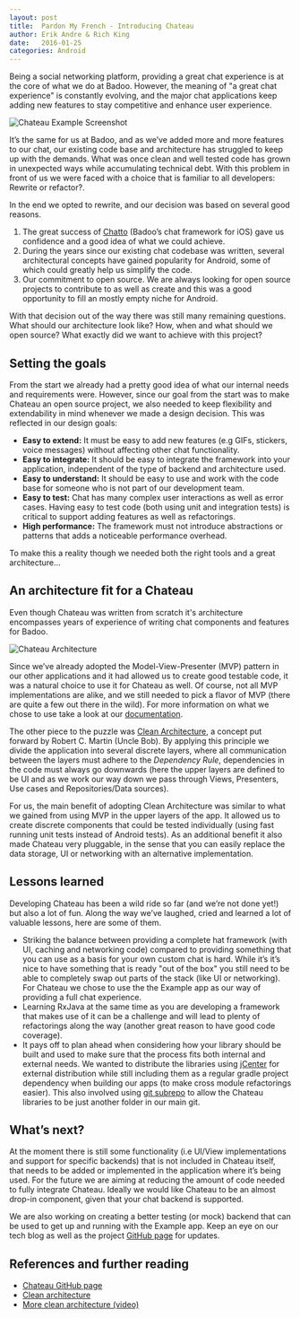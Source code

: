 ```yaml
---
layout: post
title:  Pardon My French - Introducing Chateau
author: Erik Andre & Rich King
date:   2016-01-25
categories: Android
---
```


Being a social networking platform, providing a great chat experience is at the core of what we do at Badoo. However, the meaning of "a great chat experience" is constantly evolving, and the major chat applications keep adding new features to stay competitive and enhance user experience.

![Chateau Example Screenshot]({{page.imgdir}}/screenshot.png)

It’s the same for us at Badoo, and as we’ve added more and more features to our chat, our existing code base and architecture has struggled to keep up with the demands. What was once clean and well tested code has grown in unexpected ways while accumulating technical debt. With this problem in front of us we were faced with a choice that is familiar to all developers: Rewrite or refactor?.

In the end we opted to rewrite, and our decision was based on several good reasons.

1. The great success of [Chatto](https://github.com/badoo/Chatto) (Badoo’s chat framework for iOS) gave us confidence and a good idea of what we could achieve.
2. During the years since our existing chat codebase was written, several architectural concepts have gained popularity for Android, some of which could greatly help us simplify the code.
3. Our commitment to open source. We are always looking for open source projects to contribute to as well as create and this was a good opportunity to fill an mostly empty niche for Android.

With that decision out of the way there was still many remaining questions. What should our architecture look like? How, when and what should we open source? What exactly did we want to achieve with this project?

## Setting the goals

From the start we already had a pretty good idea of what our internal needs and requirements were. However, since our goal from the start was to make Chateau an open source project, we also needed to keep flexibility and extendability in mind whenever we made a design decision. This was reflected in our design goals:

* **Easy to extend:** It must be easy to add new features (e.g GIFs, stickers, voice messages) without affecting other chat functionality.
* **Easy to integrate:** It should be easy to integrate the framework into your application, independent of the type of backend and architecture used.
* **Easy to understand:** It should be easy to use and work with the code base for someone who is not part of our development team.
* **Easy to test:** Chat has many complex user interactions as well as error cases. Having easy to test code (both using unit and integration tests) is critical to support adding features as well as refactorings.
* **High performance:** The framework must not introduce abstractions or patterns that adds a noticeable performance overhead.

To make this a reality though we needed both the right tools and a great architecture...

## An architecture fit for a Chateau

Even though Chateau was written from scratch it's architecture encompasses years of experience of writing chat components and features for Badoo.

![Chateau Architecture]({{page.imgdir}}/architecture.png)

Since we’ve already adopted the Model-View-Presenter (MVP) pattern in our other applications and it had allowed us to create good testable code, it was a natural choice to use it for Chateau as well. Of course, not all MVP implementations are alike, and we still needed to pick a flavor of MVP (there are quite a few out there in the wild). For more information on what we chose to use take a look at our [documentation](https://github.com/badoo/Chateau).

The other piece to the puzzle was [Clean Architecture](https://blog.8thlight.com/uncle-bob/2012/08/13/the-clean-architecture.html), a concept put forward by Robert C. Martin (Uncle Bob). By applying this principle we divide the application into several discrete layers, where all communication between the layers must adhere to the *Dependency Rule*, dependencies in the code must always go downwards (here the upper layers are defined to be UI and as we work our way down we pass through Views, Presenters, Use cases and Repositories/Data sources).

For us, the main benefit of adopting Clean Architecture was similar to what we gained from using MVP in the upper layers of the app. It allowed us to create discrete components that could be tested individually (using fast running unit tests instead of Android tests). As an additional benefit it also made Chateau very pluggable, in the sense that you can easily replace the data storage, UI or networking with an alternative implementation.

## Lessons learned

Developing Chateau has been a wild ride so far (and we’re not done yet!) but also a lot of fun. Along the way we’ve laughed, cried and learned a lot of valuable lessons, here are some of them.

* Striking the balance between providing a complete hat framework (with UI, caching and networking code) compared to providing something that you can use as a basis for your own custom chat is hard. While it’s it’s nice to have something that is ready "out of the box" you still need to be able to completely swap out parts of the stack (like UI or networking). For Chateau we chose to use the the Example app as our way of providing a full chat experience.
* Learning RxJava at the same time as you are developing a framework that makes use of it can be a challenge and will lead to plenty of refactorings along the way (another great reason to have good code coverage).
* It pays off to plan ahead when considering how your library should be built and used to make sure that the process fits both internal and external needs. We wanted to distribute the libraries using [jCenter](https://bintray.com/kingamajick/maven/chateau/_latestVersion) for external distribution while still including them as a regular gradle project dependency when building our apps (to make cross module refactorings easier). This also involved using [git subrepo](https://github.com/ingydotnet/git-subrepo) to allow the Chateau libraries to be just another folder in our main git.

## What’s next?

At the moment there is still some functionality (i.e UI/View implementations and support for specific backends) that is not included in Chateau itself, that needs to be added or implemented in the application where it’s being used. For the future we are aiming at reducing the amount of code needed to fully integrate Chateau. Ideally we would like Chateau to be an almost drop-in component, given that your chat backend is supported.

We are also working on creating a better testing (or mock) backend that can be used to get up and running with the Example app. Keep an eye on our tech blog as well as the project [GitHub page](https://github.com/badoo/Chateau) for updates.

## References and further reading

* [Chateau GitHub page](https://github.com/badoo/Chateau)
* [Clean architecture](https://blog.8thlight.com/uncle-bob/2012/08/13/the-clean-architecture.html)
* [More clean architecture (video)](https://vimeo.com/97530863)

